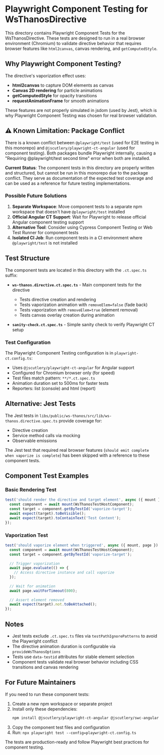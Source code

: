 # Playwright Component Testing for WsThanosDirective

This directory contains Playwright Component Tests for the WsThanosDirective. These tests are designed to run in a real browser environment (Chromium) to validate directive behavior that requires browser features like `html2canvas`, canvas rendering, and `getComputedStyle`.

## Why Playwright Component Testing?

The directive's vaporization effect uses:
- **html2canvas** to capture DOM elements as canvas
- **Canvas 2D rendering** for particle animations
- **getComputedStyle** for opacity transitions
- **requestAnimationFrame** for smooth animations

These features are not properly simulated in jsdom (used by Jest), which is why Playwright Component Testing was chosen for real browser validation.

## ⚠️ Known Limitation: Package Conflict

There is a known conflict between `@playwright/test` (used for E2E testing in this monorepo) and `@jscutlery/playwright-ct-angular` (used for component testing). Both packages bundle Playwright internally, causing a "Requiring @playwright/test second time" error when both are installed.

**Current Status**: The component tests in this directory are properly written and structured, but cannot be run in this monorepo due to the package conflict. They serve as documentation of the expected test coverage and can be used as a reference for future testing implementations.

### Possible Future Solutions

1. **Separate Workspace**: Move component tests to a separate npm workspace that doesn't have `@playwright/test` installed
2. **Official Angular CT Support**: Wait for Playwright to release official Angular component testing support
3. **Alternative Tool**: Consider using Cypress Component Testing or Web Test Runner for component tests
4. **Isolated CI Job**: Run component tests in a CI environment where `@playwright/test` is not installed

## Test Structure

The component tests are located in this directory with the `.ct.spec.ts` suffix:

- **`ws-thanos.directive.ct.spec.ts`** - Main component tests for the directive
  - Tests directive creation and rendering
  - Tests vaporization animation with `removeElem=false` (fade back)
  - Tests vaporization with `removeElem=true` (element removal)
  - Tests canvas overlay creation during animation

- **`sanity-check.ct.spec.ts`** - Simple sanity check to verify Playwright CT setup

### Test Configuration

The Playwright Component Testing configuration is in `playwright-ct.config.ts`:
- Uses `@jscutlery/playwright-ct-angular` for Angular support
- Configured for Chromium browser only (for speed)
- Test files match pattern: `**/*.ct.spec.ts`
- Animation duration set to 500ms for faster tests
- Reporters: list (console) and html (report)

## Alternative: Jest Tests

The Jest tests in `libs/public/ws-thanos/src/lib/ws-thanos.directive.spec.ts` provide coverage for:
- Directive creation
- Service method calls via mocking
- Observable emissions

The Jest test that required real browser features (`should emit complete when vaporize is complete`) has been skipped with a reference to these component tests.

## Component Test Examples

### Basic Rendering Test
```typescript
test('should render the directive and target element', async ({ mount }) => {
  const component = await mount(WsThanosTestHostComponent);
  const target = component.getByTestId('vaporize-target');
  await expect(target).toBeVisible();
  await expect(target).toContainText('Test Content');
});
```

### Vaporization Test
```typescript
test('should vaporize element when triggered', async ({ mount, page }) => {
  const component = await mount(WsThanosTestHostComponent);
  const target = component.getByTestId('vaporize-target');
  
  // Trigger vaporization
  await page.evaluate(() => {
    // Access directive instance and call vaporize
  });
  
  // Wait for animation
  await page.waitForTimeout(800);
  
  // Assert element removed
  await expect(target).not.toBeAttached();
});
```

## Notes

- Jest tests exclude `.ct.spec.ts` files via `testPathIgnorePatterns` to avoid the Playwright conflict
- The directive animation duration is configurable via `provideWsThanosOptions`
- Tests use `data-testid` attributes for stable element selection
- Component tests validate real browser behavior including CSS transitions and canvas rendering

## For Future Maintainers

If you need to run these component tests:

1. Create a new npm workspace or separate project
2. Install only these dependencies:
   ```bash
   npm install @jscutlery/playwright-ct-angular @jscutlery/swc-angular unplugin-swc --save-dev
   ```
3. Copy the component test files and configuration
4. Run: `npx playwright test --config=playwright-ct.config.ts`

The tests are production-ready and follow Playwright best practices for component testing.
